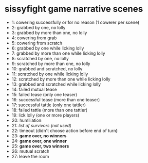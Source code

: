 # sissyfight game narrative scenes


* 1: cowering successfully or for no reason (1 cowerer per scene)
* 2: grabbed by one, no lolly
* 3: grabbed by more than one, no lolly
* 4: cowering from grab
* 5: cowering from scratch
* 6: grabbed by one while licking lolly
* 7: grabbed by more than one while licking lolly
* 8: scratched by one, no lolly
* 9: scratched by more than one, no lolly
* 10: grabbed and scratched, no lolly
* 11: scratched by one while licking lolly
* 12: scratched by more than one while licking lolly
* 13: grabbed and scratched while licking lolly
* 14: failed mutual tease
* 15: failed tease (only one teaser)
* 16: successful tease (more than one teaser)
* 17: successful tattle (only one tattler)
* 18: failed tattle (more than one tattler)
* 19: lick lolly (one or more players)
* 20: humiliation
* 21: *list of survivors (not used)*
* 22: timeout (didn't choose action before end of turn)
* 23: **game over, no winners**
* 24: **game over, one winner**
* 25: **game over, two winners**
* 26: mutual scratch
* 27: leave the room